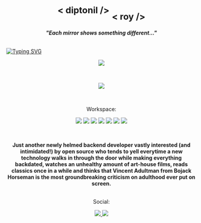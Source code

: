 <h1 align="center">
  <sup>< diptonil /></sup>
  <sub>< roy /></sub>
</h1>

<h6 align="center">
  <b><i>"Each mirror shows something different..."</i></b>
</h6>

[![Typing SVG](https://readme-typing-svg.herokuapp.com/?color=9D00FF&duration=2500&font=Bahnschrift&lines=Backend+Development+|+Project+Management;DevOps+|+API+Design+and+Development)](https://git.io/typing-svg)

<p align="center">
  <a href="https://skillicons.dev">
    <img src="https://skillicons.dev/icons?i=django,gcp,python" />
  </a>
</p>

<br />

<p align="center">
  <a href="https://skillicons.dev">
    <img src="https://skillicons.dev/icons?i=flask,flutter,postgres,redis,sqlite,mysql,java,go,dart,selenium,html,css,sass,c,firebase,md,maven,nginx,aws,postman,openstack,heroku,netlify,vercel,sentry,docker,jenkins,gitlab" />
  </a>
</p>

<br />

<p align="center">
  Workspace:
</p>

<p align="center">
  <img src="https://img.shields.io/badge/windows-%230078D6.svg?&style=for-the-badge&logo=windows&logoColor=white" />
  <img src="https://img.shields.io/badge/Ubuntu-E95420?style=for-the-badge&logo=ubuntu&logoColor=white" />
  <img src="https://img.shields.io/badge/intel-core%20i5%208th-%230071C5.svg?&style=for-the-badge&logo=intel&logoColor=white" />
  <img src="https://img.shields.io/badge/RAM-8GB-%230071C5.svg?&style=for-the-badge&logoColor=white" />
  <img src="https://img.shields.io/badge/AMD-ED1C24.svg?&style=for-the-badge&logo=amd&logoColor=white" />
  <img src="https://img.shields.io/badge/VSCode-0078D4?style=for-the-badge&logo=visual%20studio%20code&logoColor=white" />
  <img src="https://img.shields.io/badge/VIM-%2311AB00.svg?&style=for-the-badge&logo=vim&logoColor=white" />
</p>

<br />

<p align="center">
  <b>Just another newly helmed backend developer vastly interested (and intimidated!) by open source who tends to yell everytime a new technology walks in through the door while making everything backdated, watches an unhealthy amount of art-house films, reads classics once in a while and thinks that Vincent Adultman from Bojack Horseman is the most groundbreaking criticism on adulthood ever put on screen.</b>
  <br /><br />

<p align="center">
  Social:
</p>

<p align="center">
  <a href="https://www.linkedin.com/in/diptonil-roy/">
    <img src="https://img.shields.io/badge/linkedin-%230077B5.svg?&style=for-the-badge&logo=linkedin&logoColor=white" />
  </a>
  <a href="https://diptonil.hashnode.dev/">
    <img src="https://img.shields.io/badge/Hashnode-2962FF?style=for-the-badge&logo=hashnode&logoColor=white" />
  </a>  
</p>


